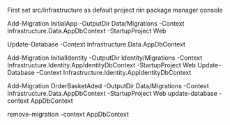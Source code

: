 First set src/Infrastructure as default project nin package manager console

Add-Migration InitialApp -OutputDir Data/Migrations -Context Infrastructure.Data.AppDbContext -StartupProject Web

Update-Database -Context Infrastructure.Data.AppDbContext


Add-Migration InitialIdentity -OutputDir Identity/Migrations -Context Infrastructure.Identity.AppIdentityDbContext -StartupProject Web
Update-Database -Context Infrastructure.Identity.AppIdentityDbContext

Add-Migration OrderBasketAded -OutputDir Data/Migrations -Context Infrastructure.Data.AppDbContext -StartupProject Web
update-database -context AppDbContext


remove-migration -context AppDbContext
